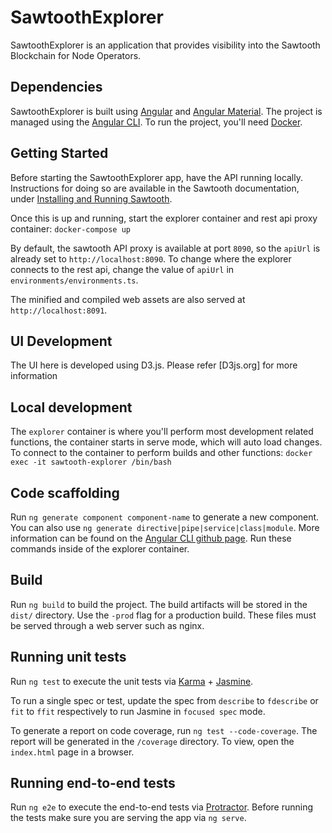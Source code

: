 # SawtoothExplorer

SawtoothExplorer is an application that provides visibility into the Sawtooth
Blockchain for Node Operators.

## Dependencies

SawtoothExplorer is built using [Angular](https://angular.io/) and
[Angular Material](https://material.angular.io/). The project is managed using
the [Angular CLI](https://cli.angular.io/). To run the project, you'll need
[Docker](https://docker/com).

## Getting Started
Before starting the SawtoothExplorer app, have the API running locally.
Instructions for doing so are available in the Sawtooth documentation,
under [Installing and Running Sawtooth](https://sawtooth.hyperledger.org/docs/core/releases/latest/app_developers_guide/installing_sawtooth.html).

Once this is up and running, start the explorer container and rest api proxy
container: `docker-compose up`

By default, the sawtooth API proxy is available at port `8090`,
so the `apiUrl` is already set to `http://localhost:8090`. To change where the
explorer connects to the rest api, change the value of `apiUrl` in
`environments/environments.ts`.

The minified and compiled web assets are also served at `http://localhost:8091`.

## UI Development
The UI here is developed using D3.js. Please refer [D3js.org] for more information 

## Local development
The `explorer` container is where you'll perform most development related
functions, the container starts in serve mode, which will auto load changes. To
connect to the container to perform builds and other functions:
`docker exec -it sawtooth-explorer /bin/bash`

## Code scaffolding

Run `ng generate component component-name` to generate a new component. You can
also use  `ng generate directive|pipe|service|class|module`. More information
can be found on the [Angular CLI github page](https://github.com/angular/angular-cli).
Run these commands inside of the explorer container.

## Build

Run `ng build` to build the project. The build artifacts will be stored in the
`dist/` directory. Use the `-prod` flag for a production build. These files must
be served through a web server such as nginx.

## Running unit tests

Run `ng test` to execute the unit tests via
[Karma](https://karma-runner.github.io) +
[Jasmine](https://github.com/jasmine/jasmine).

To run a single spec or test, update the spec from `describe` to `fdescribe`
or `fit` to `ffit` respectively to run Jasmine in `focused spec` mode.

To generate a report on code coverage, run `ng test --code-coverage`. The
report will be generated in the `/coverage` directory. To view, open the
`index.html` page in a browser.

## Running end-to-end tests

Run `ng e2e` to execute the end-to-end tests via
[Protractor](http://www.protractortest.org/). Before running the tests make
sure you are serving the app via `ng serve`.
